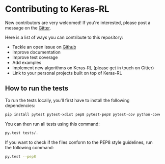 # Contributing to Keras-RL

New contributors are very welcomed! If you're interested, please post a message on the [Gitter](https://gitter.im/keras-rl/Lobby).

Here is a list of ways you can contribute to this repository:
- Tackle an open issue on [Github](https://github.com/keras-rl/keras-rl/issues)
- Improve documentation
- Improve test coverage
- Add examples
- Implement new algorithms on Keras-RL (please get in touch on Gitter)
- Link to your personal projects built on top of Keras-RL


## How to run the tests

To run the tests locally, you'll first have to install the following dependencies:
```bash
pip install pytest pytest-xdist pep8 pytest-pep8 pytest-cov python-coveralls
```
You can then run all tests using this command:
```bash
py.test tests/.
```
If you want to check if the files conform to the PEP8 style guidelines, run the following command:
```bash
py.test --pep8
```
